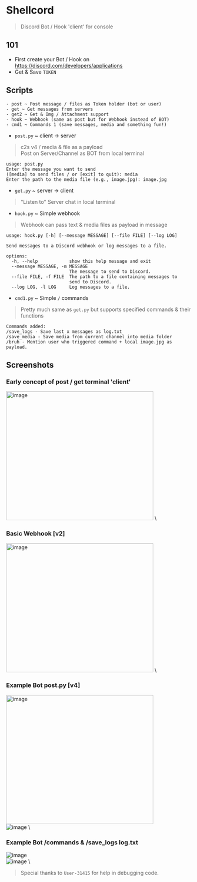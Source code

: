 # Shellcord
> Discord Bot / Hook 'client' for console 
## 101
- First create your Bot / Hook on https://discord.com/developers/applications
- Get & Save `TOKEN`

## Scripts
```
- post ~ Post message / files as Token holder (bot or user)
- get ~ Get messages from servers
- get2 ~ Get & Img / Attachment support
- hook ~ Webhook (same as post but for Webhook instead of BOT)
- cmd1 ~ Commands 1 (save messages, media and something fun!)
```
- `post.py` ~ client -> server
> c2s v4 / media & file as a payload \
> Post on Server/Channel as BOT from local terminal
```
usage: post.py
Enter the message you want to send 
([media] to send files / or [exit] to quit): media
Enter the path to the media file (e.g., image.jpg): image.jpg
```
- `get.py` ~ server -> client
> "Listen to" Server chat in local terminal
- `hook.py` ~ Simple webhook
> Webhook can pass text & media files as payload in message
```
usage: hook.py [-h] [--message MESSAGE] [--file FILE] [--log LOG]

Send messages to a Discord webhook or log messages to a file.

options:
  -h, --help            show this help message and exit
  --message MESSAGE, -m MESSAGE
                        The message to send to Discord.
  --file FILE, -f FILE  The path to a file containing messages to
                        send to Discord.
  --log LOG, -l LOG     Log messages to a file.
```
- `cmd1.py` ~ Simple `/` commands
> Pretty much same as `get.py` but supports specified commands & their functions
```
Commands added:
/save_logs - Save last x messages as log.txt
/save_media - Save media from current channel into media folder
/bruh - Mention user who triggered command + local image.jpg as payload.
```
## Screenshots
### Early concept of post / get terminal 'client'
<img src="https://i.imgur.com/aysNIkv.png" alt="image" width="400" height="350"> \
### Basic Webhook [v2]
<img src="https://i.imgur.com/CRP6BFt.png" alt="image" width="400" height="350"> \
### Example Bot post.py [v4]
<img src="https://i.imgur.com/IBsTjEj.png" alt="image" width="400" height="350"> \
<img src="https://i.imgur.com/yzqxb7Y.png" alt="image"> \
### Example Bot /commands & /save_logs log.txt
<img src="https://i.imgur.com/rLp4vVJ.png" alt="image"> \
<img src="https://i.imgur.com/gYoA7Xm.png" alt="image"> \

> Special thanks to `User-31415` for help in debugging code.
